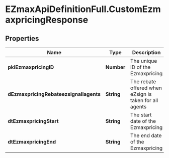 # EZmaxApiDefinitionFull.CustomEzmaxpricingResponse

## Properties

Name | Type | Description | Notes
------------ | ------------- | ------------- | -------------
**pkiEzmaxpricingID** | **Number** | The unique ID of the Ezmaxpricing | 
**dEzmaxpricingRebateezsignallagents** | **String** | The rebate offered when eZsign is taken for all agents | 
**dtEzmaxpricingStart** | **String** | The start date of the Ezmaxpricing | 
**dtEzmaxpricingEnd** | **String** | The end date of the Ezmaxpricing | [optional] 


